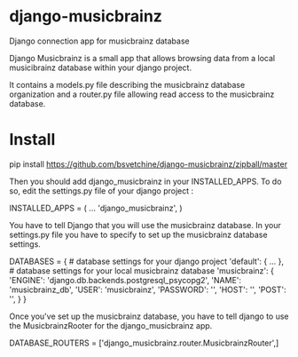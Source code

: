 django-musicbrainz
==================

Django connection app for musicbrainz database

Django Musicbrainz is a small app that allows browsing data from a local musicibrainz database within your django project.

It contains a models.py file describing the musicbrainz database organization and a router.py file allowing read access to the musicbrainz database.

# Install

pip install https://github.com/bsvetchine/django-musicbrainz/zipball/master

Then you should add django_musicbrainz in your INSTALLED_APPS. To do so, edit the settings.py file of your django project :

INSTALLED_APPS = (
    ...
    'django_musicbrainz',
)

You have to tell Django that you will use the musicbrainz database. In your settings.py file you have to specify to set up the musicbrainz database settings.

DATABASES = {
    # database settings for your django project
    'default': {
	...
    },
    # database settings for your local musicbrainz database
    'musicbrainz': {
        'ENGINE': 'django.db.backends.postgresql_psycopg2',
        'NAME': 'musicbrainz_db',
        'USER': 'musicbrainz',
        'PASSWORD': '',
        'HOST': '',
        'POST': '',
    }
}

Once you've set up the musicbrainz database, you have to tell django to use the MusicbrainzRooter for the django_musicbrainz app.

DATABASE_ROUTERS = ['django_musicbrainz.router.MusicbrainzRouter',]
